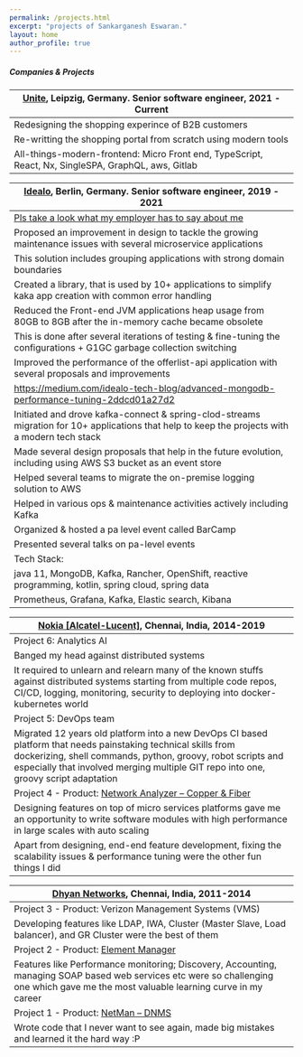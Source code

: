 ```yaml
---
permalink: /projects.html
excerpt: "projects of Sankarganesh Eswaran."
layout: home
author_profile: true
---
```

##### Companies & Projects

[Unite](https://unite.eu/en-gb), Leipzig, Germany. Senior software engineer, 2021 - Current|
---------|
Redesigning the shopping experince of B2B customers |
Re-writting the shopping portal from scratch using modern tools |
All-things-modern-frontend: Micro Front end, TypeScript, React, Nx, SingleSPA, GraphQL, aws, Gitlab |

[Idealo](https://www.idealo.de/), Berlin, Germany. Senior software engineer, 2019 - 2021|
---------|
[Pls take a look what my employer has to say about me](files/reference_idealo.pdf)|
Proposed an improvement in design to tackle the growing maintenance issues with several microservice applications|
This solution includes grouping applications with strong domain boundaries|
Created a library, that is used by 10+ applications to simplify kaka app creation with common error handling|
Reduced the Front-end JVM applications heap usage from 80GB to 8GB after the in-memory cache became obsolete|
This is done after several iterations of testing & fine-tuning the configurations + G1GC garbage collection switching|
Improved the performance of the offerlist-api application with several proposals and improvements|
https://medium.com/idealo-tech-blog/advanced-mongodb-performance-tuning-2ddcd01a27d2|
Initiated and drove kafka-connect & spring-clod-streams migration for 10+ applications that help to keep the projects with a modern tech stack|
Made several design proposals that help in the future evolution, including using AWS S3 bucket as an event store|
Helped several teams to migrate the on-premise logging solution to AWS|
Helped in various ops & maintenance activities actively including Kafka|
Organized & hosted a pa level event called BarCamp|
Presented several talks on pa-level events|
Tech Stack:|
java 11, MongoDB, Kafka, Rancher, OpenShift, reactive programming, kotlin, spring cloud, spring data|
Prometheus, Grafana, Kafka, Elastic search, Kibana|

[Nokia [Alcatel-Lucent]](https://www.nokia.com/), Chennai, India, 2014-2019|
---|
Project 6: Analytics AI|
Banged my head against distributed systems |
It required to unlearn and relearn many of the known stuffs against distributed systems starting from multiple code repos, CI/CD, logging, monitoring, security to deploying into docker-kubernetes world|
Project 5: DevOps team|
Migrated 12 years old platform into a new DevOps CI based platform that needs painstaking technical skills from dockerizing, shell commands, python, groovy, robot scripts and especially that involved merging multiple GIT repo into one, groovy script adaptation|
Project 4 - Product:	[Network Analyzer – Copper & Fiber](https://www.nokia.com/networks/solutions/home-and-access-analytics/)|
Designing features on top of micro services platforms gave me an opportunity to write software modules with high performance in large scales with auto scaling|
Apart from designing, end-end feature development, fixing the scalability issues & performance tuning were the other fun things I did|

[Dhyan Networks](https://www.dhyan.com/), Chennai, India, 2011-2014|
-----|
Project 3 - Product: Verizon Management Systems (VMS)|
Developing features like LDAP, IWA, Cluster (Master Slave, Load balancer), and GR Cluster were the best of them|
Project 2 - Product: [Element Manager](https://www.dhyan.com/technology/#1585825471317-07c2a561-488b)|
Features like Performance monitoring; Discovery, Accounting, managing SOAP based web services etc were so challenging one which gave me the most valuable learning curve in my career|
Project 1 - Product: [NetMan – DNMS](https://www.dhyan.com/solutions/element-network-management-system/develop-a-new-ems/#netman-product-tour) |
Wrote code that I never want to see again, made big mistakes and learned it the hard way :P|
